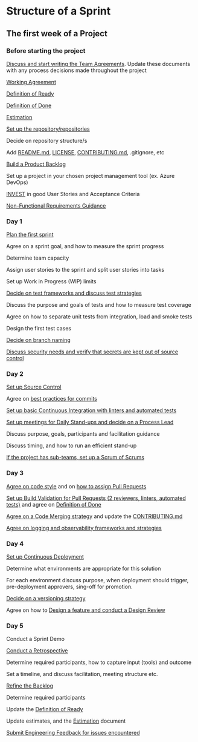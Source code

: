 # Structure of a Sprint

## The first week of a Project

### Before starting the project
[Discuss and start writing the Team Agreements](https://neoito-hub.github.io/code-with-engineering-playbook/agile-development/advanced-topics/team-agreements/). Update these documents with any process decisions made throughout the project

[Working Agreement](https://neoito-hub.github.io/code-with-engineering-playbook/agile-development/advanced-topics/team-agreements/working-agreements/)

[Definition of Ready](https://neoito-hub.github.io/code-with-engineering-playbook/agile-development/advanced-topics/team-agreements/definition-of-ready/)

[Definition of Done](https://neoito-hub.github.io/code-with-engineering-playbook/agile-development/advanced-topics/team-agreements/definition-of-done/)

[Estimation](https://neoito-hub.github.io/code-with-engineering-playbook/agile-development/core-expectations/)

[Set up the repository/repositories](https://neoito-hub.github.io/code-with-engineering-playbook/source-control/#creating-a-new-repository)

Decide on repository structure/s

Add [README.md](https://neoito-hub.github.io/code-with-engineering-playbook/resources/templates/), [LICENSE](https://neoito-hub.github.io/code-with-engineering-playbook/SPRINT-STRUCTURE/resources/templates/LICENSE), [CONTRIBUTING.md](https://neoito-hub.github.io/code-with-engineering-playbook/resources/templates/CONTRIBUTING/), .gitignore, etc

[Build a Product Backlog](https://neoito-hub.github.io/code-with-engineering-playbook/agile-development/advanced-topics/backlog-management/readme/)

Set up a project in your chosen project management tool (ex. Azure DevOps)

[INVEST](https://en.wikipedia.org/wiki/INVEST_\(mnemonic\)) in good User Stories and Acceptance Criteria

[Non-Functional Requirements Guidance](https://neoito-hub.github.io/code-with-engineering-playbook/design/design-patterns/non-functional-requirements-capture-guide/)
### Day 1
[Plan the first sprint](https://neoito-hub.github.io/code-with-engineering-playbook/agile-development/core-expectations/)

Agree on a sprint goal, and how to measure the sprint progress

Determine team capacity

Assign user stories to the sprint and split user stories into tasks

Set up Work in Progress (WIP) limits

[Decide on test frameworks and discuss test strategies](https://neoito-hub.github.io/code-with-engineering-playbook/automated-testing/)

Discuss the purpose and goals of tests and how to measure test coverage

Agree on how to separate unit tests from integration, load and smoke tests

Design the first test cases

[Decide on branch naming](https://neoito-hub.github.io/code-with-engineering-playbook/source-control/naming-branches/)

[Discuss security needs and verify that secrets are kept out of source control](https://neoito-hub.github.io/code-with-engineering-playbook/continuous-delivery/secrets-management/recipes/azure-devops/secrets-per-branch/)
### Day 2
[Set up Source Control](https://neoito-hub.github.io/code-with-engineering-playbook/source-control/)

Agree on [best practices for commits](https://neoito-hub.github.io/code-with-engineering-playbook/source-control/#commit-best-practices)

[Set up basic Continuous Integration with linters and automated tests](https://neoito-hub.github.io/code-with-engineering-playbook/continuous-integration/)

[Set up meetings for Daily Stand-ups and decide on a Process Lead](https://neoito-hub.github.io/code-with-engineering-playbook/agile-development/core-expectations/)

Discuss purpose, goals, participants and facilitation guidance

Discuss timing, and how to run an efficient stand-up

[If the project has sub-teams, set up a Scrum of Scrums](https://neoito-hub.github.io/code-with-engineering-playbook/agile-development/advanced-topics/effective-organization/scrum-of-scrums/)
### Day 3
[Agree on code style](https://neoito-hub.github.io/code-with-engineering-playbook/code-reviews/) and on [how to assign Pull Requests](https://neoito-hub.github.io/code-with-engineering-playbook/code-reviews/pull-requests/)

[Set up Build Validation for Pull Requests (2 reviewers, linters, automated tests)](https://neoito-hub.github.io/code-with-engineering-playbook/code-reviews/) and agree on [Definition of Done](https://neoito-hub.github.io/code-with-engineering-playbook/agile-development/advanced-topics/team-agreements/definition-of-done/)

[Agree on a Code Merging strategy](https://neoito-hub.github.io/code-with-engineering-playbook/source-control/merge-strategies/) and update the [CONTRIBUTING.md](https://neoito-hub.github.io/code-with-engineering-playbook/resources/templates/CONTRIBUTING/)

[Agree on logging and observability frameworks and strategies](https://neoito-hub.github.io/code-with-engineering-playbook/observability/)
### Day 4
[Set up Continuous Deployment](https://neoito-hub.github.io/code-with-engineering-playbook/continuous-delivery/)

Determine what environments are appropriate for this solution

For each environment discuss purpose, when deployment should trigger, pre-deployment approvers, sing-off for promotion.

[Decide on a versioning strategy](https://neoito-hub.github.io/code-with-engineering-playbook/source-control/component-versioning/)

Agree on how to [Design a feature and conduct a Design Review](https://neoito-hub.github.io/code-with-engineering-playbook/design/design-reviews/)
### Day 5
Conduct a Sprint Demo

[Conduct a Retrospective](https://neoito-hub.github.io/code-with-engineering-playbook/agile-development/core-expectations/)

Determine required participants, how to capture input (tools) and outcome

Set a timeline, and discuss facilitation, meeting structure etc.

[Refine the Backlog](https://neoito-hub.github.io/code-with-engineering-playbook/agile-development/advanced-topics/backlog-management/readme/)

Determine required participants

Update the [Definition of Ready](https://neoito-hub.github.io/code-with-engineering-playbook/agile-development/advanced-topics/team-agreements/definition-of-ready/)

Update estimates, and the [Estimation](https://neoito-hub.github.io/code-with-engineering-playbook/agile-development/core-expectations/) document

[Submit Engineering Feedback for issues encountered](https://neoito-hub.github.io/code-with-engineering-playbook/engineering-feedback/)
